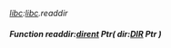 _[libc](../../modules/libc/libc-module.md):[libc](../../modules/libc/libc-module.md).readdir_
##### Function readdir:[dirent](../../modules/libc/libc-dirent.md) Ptr( dir:[DIR](../../modules/libc/libc-dir.md) Ptr )
